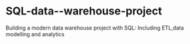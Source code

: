# SQL-data--warehouse-project
Building a modern data warehouse project with SQL: Including ETL,data modelling and analytics
